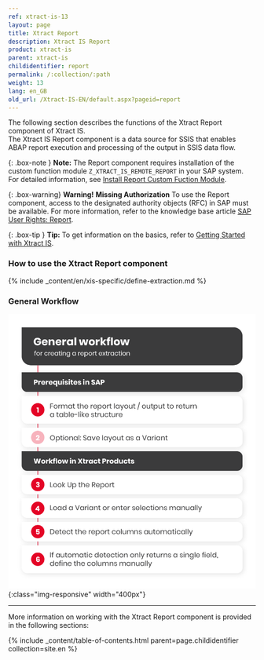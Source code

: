 ```yaml
---
ref: xtract-is-13
layout: page
title: Xtract Report
description: Xtract IS Report
product: xtract-is
parent: xtract-is
childidentifier: report
permalink: /:collection/:path
weight: 13
lang: en_GB
old_url: /Xtract-IS-EN/default.aspx?pageid=report
---
```

The following section describes the functions of the Xtract Report component of Xtract IS.<br>
The Xtract IS Report component is a data source for SSIS that enables ABAP report execution and processing of the output in SSIS data flow.

{: .box-note }
**Note:** The Report component requires installation of the custom function module `Z_XTRACT_IS_REMOTE_REPORT` in your SAP system. For detailed information, see [Install Report Custom Fuction Module](./sap-customizing/install-report-custom-function-module).

{: .box-warning}
**Warning!** **Missing Authorization**
To use the Report component, access to the designated authority objects (RFC) in SAP must be available.
For more information, refer to the knowledge base article [SAP User Rights: Report](https://kb.theobald-software.com/sap/authority-objects-sap-user-rights#report).

{: .box-tip }
**Tip:** To get information on the basics, refer to [Getting Started with Xtract IS](./getting-started). <br>

### How to use the Xtract Report component
{% include _content/en/xis-specific/define-extraction.md %}

### General Workflow 

![Report-Workflow](/img/content/report-general-workflow.png){:class="img-responsive" width="400px"}

---

More information on working with the Xtract Report component is provided in the following sections:

{% include _content/table-of-contents.html parent=page.childidentifier collection=site.en %}

